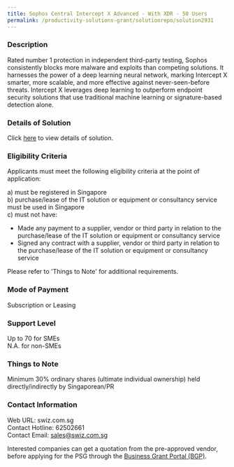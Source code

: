 ```yaml
---
title: Sophos Central Intercept X Advanced - With XDR - 50 Users
permalink: /productivity-solutions-grant/solutionrepo/solution2931
---
```


### Description

Rated number 1 protection in independent third-party testing, Sophos consistently blocks more malware and exploits than competing solutions.
It harnesses the power of a deep learning neural network, marking Intercept X smarter, more scalable, and more effective against never-seen-before threats. Intercept X leverages deep learning to outperform endpoint security solutions that use traditional machine learning or signature-based detection alone.

### Details of Solution

Click <a href='https://www.gobusiness.gov.sg/images/psg/Swiz_20210239_Desensitised_Annex_3_Part_4.pdf' target='_blank' rel='noopener'>here</a> to view details of solution.

### Eligibility Criteria

Applicants must meet the following eligibility criteria at the point of application:

a) must be registered in Singapore <br>
b) purchase/lease of the IT solution or equipment or consultancy service must be used in Singapore <br>
c) must not have:
- Made any payment to a supplier, vendor or third party in relation to the purchase/lease of the IT solution or equipment or consultancy service
- Signed any contract with a supplier, vendor or third party in relation to the purchase/lease of the IT solution or equipment or consultancy service

Please refer to 'Things to Note' for additional requirements.

### Mode of Payment
Subscription or Leasing

### Support Level
Up to 70 for SMEs <br>
N.A. for non-SMEs

### Things to Note
Minimum 30% ordinary shares (ultimate individual ownership) held directly/indirectly by Singaporean/PR

### Contact Information
Web URL: swiz.com.sg <br>Contact Hotline: 62502661 <br>Contact Email: sales@swiz.com.sg <br>

Interested companies can get a quotation from the pre-approved vendor, before applying for the PSG through the <a target='_blank' rel='noopener' href='https://www.businessgrants.gov.sg/'>Business Grant Portal (BGP)</a>.
